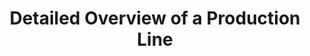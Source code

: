 ---
layout: article
title: Detailed Overview of a Production Line
description: 
  - This template displays all relevant information of a single production line. It contains MES data, order information and employee news amongst others. In addition, the status of the other lines is shown in simplified form. 
lang: en
weight: 2000
isDraft: false
ref: Universal_Manufacturing_Board
category:
  - KPI
  - Lean Management
  - Process
  - Production
image: Universal_Manufacturing_Board_EN.png
download: Universal_Manufacturing_Board_EN.pbmx
overview_description:
overview_benefits:
overview_data_sources:
---